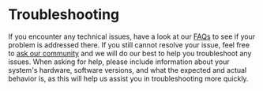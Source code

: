 # Troubleshooting

If you encounter any technical issues, have a look at our [FAQs](./faq.md) to see if your problem is addressed there.
If you still cannot resolve your issue, feel free to [ask our community](./community.md) and we will do our best to help you troubleshoot any issues.
When asking for help, please include information about your system's hardware, software versions, and what the expected and actual behavior is, as this will help us assist you in troubleshooting more quickly.